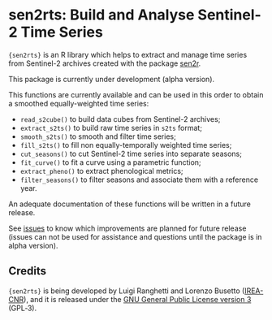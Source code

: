 # sen2rts: Build and Analyse Sentinel-2 Time Series

`{sen2rts}` is an R library which helps to extract and manage time series
from Sentinel-2 archives created with the package [sen2r](https://sen2r.ranghetti.info/).

This package is currently under development (alpha version).

This functions are currently available and can be used in this order
to obtain a smoothed equally-weighted time series:
- `read_s2cube()` to build data cubes from Sentinel-2 archives;
- `extract_s2ts()` to build raw time series in `s2ts` format;
- `smooth_s2ts()` to smooth and filter time series;
- `fill_s2ts()` to fill non equally-temporally weighted time series;
- `cut_seasons()` to cut Sentinel-2 time series into separate seasons;
- `fit_curve()` to fit a curve using a parametric function;
- `extract_pheno()` to extract phenological metrics;
- `filter_seasons()` to filter seasons and associate them with a reference year.

An adequate documentation of these functions will be written in a future release.

See [issues](https://github.com/ranghetti/sen2rts/issues) to know which 
improvements are planned for future release
(issues can not be used for assistance and questions until the package is in alpha version).

## Credits

`{sen2rts}` is being developed by Luigi Ranghetti and Lorenzo Busetto
([IREA-CNR](http://www.irea.cnr.it)), and it is released under the [GNU
General Public License
version 3](https://www.gnu.org/licenses/gpl-3.0.html) (GPL‑3).
